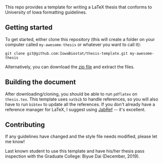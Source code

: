 This repo provides a template for writing a LaTeX thesis that conforms to University of Iowa formatting guidelines.

## Getting started

To get started, either clone this repository (this will create a folder on your computer called `my-awesome-thesis` or whatever you want to call it):

```
git clone git@github.com:IowaBiostat/thesis-template.git my-awesome-thesis
```

Alternatively, you can download the [zip file](https://github.com/IowaBiostat/thesis-template/archive/master.zip) and extract the files.

## Building the document

After downloading/cloning, you should be able to run `pdflatex` on `thesis.tex`.  This template uses `natbib` to handle references, so you will also have to run `bibtex` to update all the references.  If you don't already have a reference manager for LaTeX, I suggest using [JabRef](https://www.jabref.org]) -- it's excellent.

## Contributing

If any guidelines have changed and the style file needs modified, please let me know!

Last known student to use this template and have his/her thesis pass inspection with the Graduate College: Biyue Dai (December, 2019).
